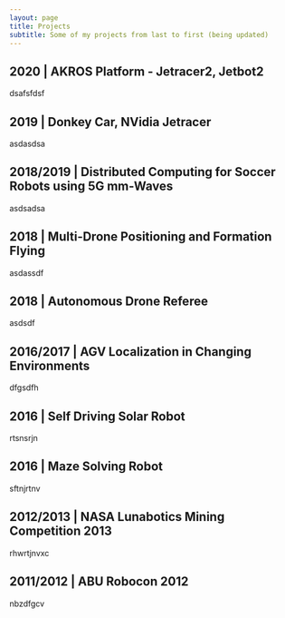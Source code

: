 ```yaml
---
layout: page
title: Projects
subtitle: Some of my projects from last to first (being updated)
---
```


## 2020 | AKROS Platform - Jetracer2, Jetbot2
dsafsfdsf

## 2019 | Donkey Car, NVidia Jetracer
asdasdsa

## 2018/2019 | Distributed Computing for Soccer Robots using 5G mm-Waves
asdsadsa

## 2018 | Multi-Drone Positioning and Formation Flying
asdassdf

## 2018 | Autonomous Drone Referee
asdsdf

## 2016/2017 | AGV Localization in Changing Environments
dfgsdfh

## 2016 | Self Driving Solar Robot
rtsnsrjn

## 2016 | Maze Solving Robot
sftnjrtnv

## 2012/2013 | NASA Lunabotics Mining Competition 2013
rhwrtjnvxc

## 2011/2012 | ABU Robocon 2012
nbzdfgcv



